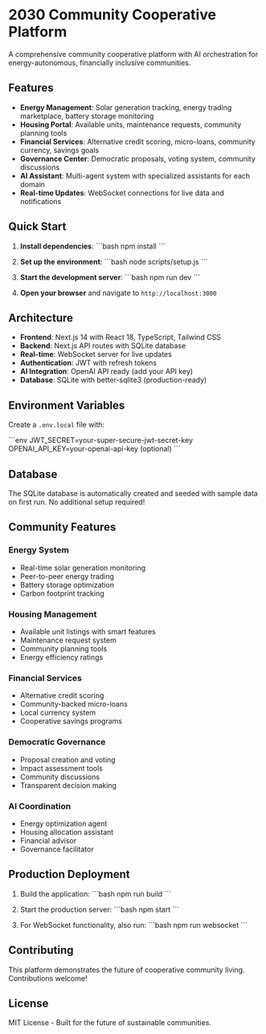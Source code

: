 # 2030 Community Cooperative Platform

A comprehensive community cooperative platform with AI orchestration for energy-autonomous, financially inclusive communities.

## Features

- **Energy Management**: Solar generation tracking, energy trading marketplace, battery storage monitoring
- **Housing Portal**: Available units, maintenance requests, community planning tools
- **Financial Services**: Alternative credit scoring, micro-loans, community currency, savings goals
- **Governance Center**: Democratic proposals, voting system, community discussions
- **AI Assistant**: Multi-agent system with specialized assistants for each domain
- **Real-time Updates**: WebSocket connections for live data and notifications

## Quick Start

1. **Install dependencies**:
   \`\`\`bash
   npm install
   \`\`\`

2. **Set up the environment**:
   \`\`\`bash
   node scripts/setup.js
   \`\`\`

3. **Start the development server**:
   \`\`\`bash
   npm run dev
   \`\`\`

4. **Open your browser** and navigate to `http://localhost:3000`

## Architecture

- **Frontend**: Next.js 14 with React 18, TypeScript, Tailwind CSS
- **Backend**: Next.js API routes with SQLite database
- **Real-time**: WebSocket server for live updates
- **Authentication**: JWT with refresh tokens
- **AI Integration**: OpenAI API ready (add your API key)
- **Database**: SQLite with better-sqlite3 (production-ready)

## Environment Variables

Create a `.env.local` file with:

\`\`\`env
JWT_SECRET=your-super-secure-jwt-secret-key
OPENAI_API_KEY=your-openai-api-key (optional)
\`\`\`

## Database

The SQLite database is automatically created and seeded with sample data on first run. No additional setup required!

## Community Features

### Energy System
- Real-time solar generation monitoring
- Peer-to-peer energy trading
- Battery storage optimization
- Carbon footprint tracking

### Housing Management
- Available unit listings with smart features
- Maintenance request system
- Community planning tools
- Energy efficiency ratings

### Financial Services
- Alternative credit scoring
- Community-backed micro-loans
- Local currency system
- Cooperative savings programs

### Democratic Governance
- Proposal creation and voting
- Impact assessment tools
- Community discussions
- Transparent decision making

### AI Coordination
- Energy optimization agent
- Housing allocation assistant
- Financial advisor
- Governance facilitator

## Production Deployment

1. Build the application:
   \`\`\`bash
   npm run build
   \`\`\`

2. Start the production server:
   \`\`\`bash
   npm start
   \`\`\`

3. For WebSocket functionality, also run:
   \`\`\`bash
   npm run websocket
   \`\`\`

## Contributing

This platform demonstrates the future of cooperative community living. Contributions welcome!

## License

MIT License - Built for the future of sustainable communities.
